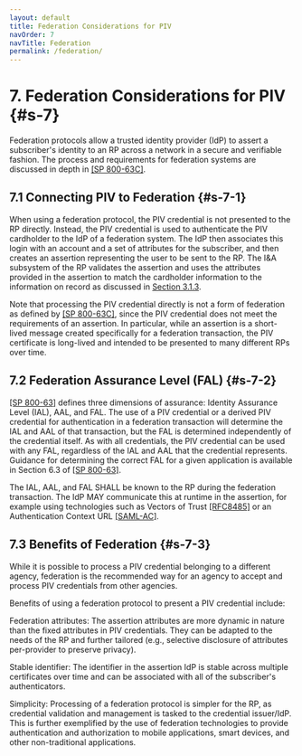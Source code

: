 ```yaml
---
layout: default
title: Federation Considerations for PIV
navOrder: 7
navTitle: Federation
permalink: /federation/
---
```


# 7. Federation Considerations for PIV {#s-7}

Federation protocols allow a trusted identity provider (IdP) to assert a subscriber's identity to an RP across a network in a secure and verifiable fashion. The process and requirements for federation systems are discussed in depth in [[SP 800-63C]](#ref-sp-800-63C). 

## 7.1 Connecting PIV to Federation {#s-7-1}

When using a federation protocol, the PIV credential is not presented to the RP directly. Instead, the PIV credential is used to authenticate the PIV cardholder to the IdP of a federation system. The IdP then associates this login with an account and a set of attributes for the subscriber, and then creates an assertion representing the user to be sent to the RP. The I&A subsystem of the RP validates the assertion and uses the attributes provided in the assertion to match the cardholder information to the information on record as discussed in [Section 3.1.3](system.md#s-3-1-3).

Note that processing the PIV credential directly is not a form of federation as defined by [[SP 800-63C]](#ref-sp-800-63c), since the PIV credential does not meet the requirements of an assertion. In particular, while an assertion is a short-lived message created specifically for a federation transaction, the PIV certificate is long-lived and intended to be presented to many different RPs over time.

## 7.2 Federation Assurance Level (FAL) {#s-7-2}

[[SP 800-63]](../_Appendix/references.md#ref-SP-800-63) defines three dimensions of assurance: Identity Assurance Level (IAL), AAL, and FAL. The use of a PIV credential or a derived PIV credential for authentication in a federation transaction will determine the IAL and AAL of that transaction, but the FAL is determined independently of the credential itself. As with all credentials, the PIV credential can be used with any FAL, regardless of the IAL and AAL that the credential represents. Guidance for determining the correct FAL for a given application is available in Section 6.3 of [[SP 800-63]](../_Appendix/references.md#ref-SP-800-63).

The IAL, AAL, and FAL SHALL be known to the RP during the federation transaction. The IdP MAY communicate this at runtime in the assertion, for example using technologies such as Vectors of Trust [[RFC8485]](../_Appendix/references.md#ref-RFC8485) or an Authentication Context URL [[SAML-AC]](../_Appendix/references.md#ref-SAML-AC).

## 7.3 Benefits of Federation {#s-7-3}

While it is possible to process a PIV credential belonging to a different agency, federation is the recommended way for an agency to accept and process PIV credentials from other agencies.

Benefits of using a federation protocol to present a PIV credential include:

Federation attributes:  The assertion attributes are more dynamic in nature than the fixed attributes in PIV credentials. They can be adapted to the needs of the RP and further tailored (e.g., selective disclosure of attributes per-provider to preserve privacy). 

Stable identifier:      The identifier in the assertion IdP is stable across multiple certificates over time and can be associated with all of the subscriber's authenticators. 

Simplicity:             Processing of a federation protocol is simpler for the RP, as credential validation and management is tasked to the credential issuer/IdP. This is further exemplified by the use of federation technologies to provide authentication and authorization to mobile applications, smart devices, and other non-traditional applications. 
